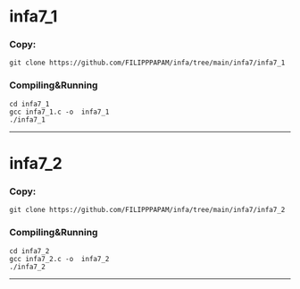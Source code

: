 # infa7_1
### Copy:
```git clone https://github.com/FILIPPPAPAM/infa/tree/main/infa7/infa7_1```
### Compiling&Running
```cd infa7_1```  
```gcc infa7_1.c -o  infa7_1```  
```./infa7_1```  
***
# infa7_2
### Copy:
```git clone https://github.com/FILIPPPAPAM/infa/tree/main/infa7/infa7_2```
### Compiling&Running
```cd infa7_2```  
```gcc infa7_2.c -o  infa7_2```  
```./infa7_2```  
***
